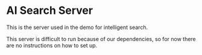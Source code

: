 # AI Search Server

This is the server used in the demo for intelligent search.

This server is difficult to run because of our dependencies, so for now there are no instructions on how to set up.
